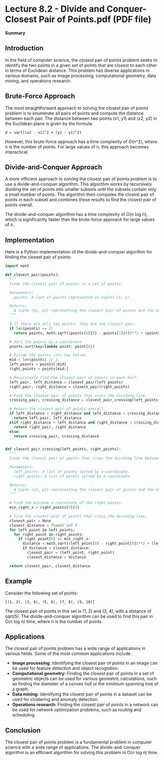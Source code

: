 # Lecture 8.2 - Divide and Conquer-Closest Pair of Points.pdf (PDF file)
**Summary**
## Introduction

In the field of computer science, the closest pair of points problem seeks to identify the two points in a given set of points that are closest to each other in terms of Euclidean distance. This problem has diverse applications in various domains, such as image processing, computational geometry, data mining, and operations research.

## Brute-Force Approach

The most straightforward approach to solving the closest pair of points problem is to enumerate all pairs of points and compute the distance between each pair. The distance between two points (x1, y1) and (x2, y2) in the Euclidean plane is given by the formula:

```
d = sqrt((x2 - x1)^2 + (y2 - y1)^2)
```

However, this brute-force approach has a time complexity of O(n^2), where n is the number of points. For large values of n, this approach becomes impractical.

## Divide-and-Conquer Approach

A more efficient approach to solving the closest pair of points problem is to use a divide-and-conquer algorithm. This algorithm works by recursively dividing the set of points into smaller subsets until the subsets contain only a small number of points. The algorithm then computes the closest pair of points in each subset and combines these results to find the closest pair of points overall.

The divide-and-conquer algorithm has a time complexity of O(n log n), which is significantly faster than the brute-force approach for large values of n.

## Implementation

Here is a Python implementation of the divide-and-conquer algorithm for finding the closest pair of points:

```python
import math

def closest_pair(points):
  """
  Finds the closest pair of points in a set of points.

  Parameters:
    points: A list of points represented as tuples (x, y).

  Returns:
    A tuple (p1, p2) representing the closest pair of points and the distance between them.
  """

  # If there are only two points, they are the closest pair.
  if len(points) == 2:
    return points, math.sqrt((points[0][0] - points[1][0])**2 + (points[0][1] - points[1][1])**2)

  # Sort the points by x-coordinate.
  points.sort(key=lambda point: point[0])

  # Divide the points into two halves.
  mid = len(points) // 2
  left_points = points[:mid]
  right_points = points[mid:]

  # Recursively find the closest pair of points in each half.
  left_pair, left_distance = closest_pair(left_points)
  right_pair, right_distance = closest_pair(right_points)

  # Find the closest pair of points that cross the dividing line.
  crossing_pair, crossing_distance = closest_pair_crossing(left_points, right_points)

  # Return the closest pair of points overall.
  if left_distance < right_distance and left_distance < crossing_distance:
    return left_pair, left_distance
  elif right_distance < left_distance and right_distance < crossing_distance:
    return right_pair, right_distance
  else:
    return crossing_pair, crossing_distance


def closest_pair_crossing(left_points, right_points):
  """
  Finds the closest pair of points that cross the dividing line between two sets of points.

  Parameters:
    left_points: A list of points sorted by x-coordinate.
    right_points: A list of points sorted by x-coordinate.

  Returns:
    A tuple (p1, p2) representing the closest pair of points and the distance between them.
  """

  # Find the minimum x-coordinate of the right points.
  min_right_x = right_points[0][0]

  # Find the closest pair of points that cross the dividing line.
  closest_pair = None
  closest_distance = float('inf')
  for left_point in left_points:
    for right_point in right_points:
      if right_point[0] >= min_right_x:
        distance = math.sqrt((left_point[0] - right_point[0])**2 + (left_point[1] - right_point[1])**2)
        if distance < closest_distance:
          closest_pair = (left_point, right_point)
          closest_distance = distance

  return closest_pair, closest_distance
```

## Example

Consider the following set of points:

```
[(1, 2), (3, 4), (5, 6), (7, 8), (9, 10)]
```

The closest pair of points in this set is (1, 2) and (3, 4), with a distance of sqrt(5). The divide-and-conquer algorithm can be used to find this pair in O(n log n) time, where n is the number of points.

## Applications

The closest pair of points problem has a wide range of applications in various fields. Some of the most common applications include:

* **Image processing:** Identifying the closest pair of points in an image can be used for feature detection and object recognition.
* **Computational geometry:** Finding the closest pair of points in a set of geometric objects can be used for various geometric calculations, such as finding the diameter of a convex hull or the minimum spanning tree of a graph.
* **Data mining:** Identifying the closest pair of points in a dataset can be used for clustering and anomaly detection.
* **Operations research:** Finding the closest pair of points in a network can be used for network optimization problems, such as routing and scheduling.

## Conclusion

The closest pair of points problem is a fundamental problem in computer science with a wide range of applications. The divide-and-conquer algorithm is an efficient algorithm for solving this problem in O(n log n) time.
